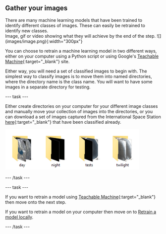 ## Gather your images

<div style="display: flex; flex-wrap: wrap">
<div style="flex-basis: 200px; flex-grow: 1; margin-right: 15px;">
There are many machine learning models that have been trained to identify different classes of images. These can easily be retrained to identify new classes.
</div>
<div>
Image, gif or video showing what they will achieve by the end of the step. ![](images/image.png){:width="300px"}
</div>
</div>

You can choose to retrain a machine learning model in two different ways, either on your computer using a Python script or using Google's [Teachable Machine](https://teachablemachine.withgoogle.com/){:target="_blank"} site.

Either way, you will need a set of classified images to begin with. The simplest way to classify images is to move them into named directories, where the directory name is the class name. You will want to have some images in a separate directory for testing.

--- task ---

Either create directories on your computer for your different image classes and manually move your collection of images into the directories, or you can download a set of images captured from the International Space Station [here](https://rpf.io/p/en/image-id-coral-get){:target="_blank"} that have been classified already.

![4 directories labeled day, night, tests and twilight shown](images/directories.png)

--- /task ---

--- task ---

If you want to retrain a model using [Teachable Machine](https://teachablemachine.withgoogle.com/){:target="_blank"} then move onto the next step.

If you want to retrain a model on your computer then move on to [Retrain a model locally](4).

--- /task ---